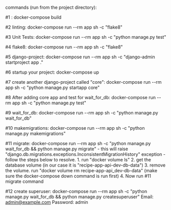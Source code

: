 commands (run from the project directory):


#1 :
docker-compose build

#2 linting:
docker-compose run --rm app sh -c "flake8"

#3 Unit Tests:
docker-compose run --rm app sh -c "python manage.py test"

#4 flake8:
docker-compose run --rm app sh -c "flake8"

#5 django-project:
docker-compose run --rm app sh -c "django-admin startproject app ."

#6 startup your project:
docker-compose up

#7 create another django-project called "core":
docker-compose run --rm app sh -c "python manage.py startapp core"

#8 After adding core app and test for wait_for_db:
docker-compose run --rm app sh -c "python manage.py test"

#9 wait_for_db:
docker-compose run --rm app sh -c "python manage.py wait_for_db"

#10 makemigrations:
docker-compose run --rm app sh -c "python manage.py makemigrations"

#11 migrate:
docker-compose run --rm app sh -c "python manage.py wait_for_db && python manage.py migrate"
    - this will raise "django.db.migrations.exceptions.InconsistentMigrationHistory" exception
    - follow the steps below to resolve.
        1. run "docker volume ls"
        2. get the database volume (in our case it is "recipe-app-api-dev-db-data")
        3. remove the volume. run "docker volume rm recipe-app-api_dev-db-data" (make sure the docker-compose down command is run first)
        4. Now run #11 migrate command

#12 create superuser:
docker-compose run --rm app sh -c "python manage.py wait_for_db && python manage.py createsuperuser"
Email: admin@example.com
Password: admin